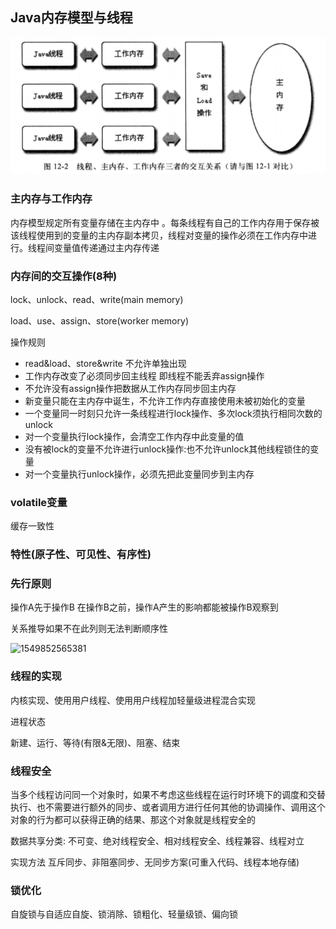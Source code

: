 ## Java内存模型与线程

![1550711363076](./1550711363076.png)

### 主内存与工作内存 

内存模型规定所有变量存储在主内存中 。每条线程有自己的工作内存用于保存被该线程使用到的变量的主内存副本拷贝，线程对变量的操作必须在工作内存中进行。线程间变量值传递通过主内存传递

### 内存间的交互操作(8种)

lock、unlock、read、write(main memory)

load、use、assign、store(worker memory)

操作规则

- read&load、store&write 不允许单独出现
- 工作内存改变了必须同步回主线程 即线程不能丢弃assign操作
- 不允许没有assign操作把数据从工作内存同步回主内存
- 新变量只能在主内存中诞生，不允许工作内存直接使用未被初始化的变量
- 一个变量同一时刻只允许一条线程进行lock操作、多次lock须执行相同次数的unlock
- 对一个变量执行lock操作，会清空工作内存中此变量的值
- 没有被lock的变量不允许进行unlock操作:也不允许unlock其他线程锁住的变量
- 对一个变量执行unlock操作，必须先把此变量同步到主内存

### volatile变量

缓存一致性

### 特性(原子性、可见性、有序性)

### 先行原则

操作A先于操作B 在操作B之前，操作A产生的影响都能被操作B观察到

关系推导如果不在此列则无法判断顺序性

![1549852565381](C:\Users\Administrator\AppData\Roaming\Typora\typora-user-images\1549852565381.png)

### 线程的实现

内核实现、使用用户线程、使用用户线程加轻量级进程混合实现

进程状态 

新建、运行、等待(有限&无限)、阻塞、结束

### 线程安全

当多个线程访问同一个对象时，如果不考虑这些线程在运行时环境下的调度和交替执行、也不需要进行额外的同步、或者调用方进行任何其他的协调操作、调用这个对象的行为都可以获得正确的结果、那这个对象就是线程安全的

数据共享分类: 不可变、绝对线程安全、相对线程安全、线程兼容、线程对立

实现方法  互斥同步、非阻塞同步、无同步方案(可重入代码、线程本地存储)

### 锁优化

自旋锁与自适应自旋、锁消除、锁粗化、轻量级锁、偏向锁

